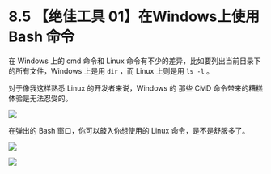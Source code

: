 # 8.5 【绝佳工具 01】在Windows上使用 Bash 命令



在 Windows 上的 cmd 命令和 Linux 命令有不少的差异，比如要列出当前目录下的所有文件，Windows 上是用 `dir` ，而 Linux 上则是用 `ls -l` 。

对于像我这样熟悉 Linux 的开发者来说，Windows 的 那些 CMD 命令带来的糟糕体验是无法忍受的。

![](http://image.iswbm.com/20191211212546.png)

在弹出的 Bash 窗口，你可以敲入你想使用的 Linux 命令，是不是舒服多了。

![](http://image.iswbm.com/20191222143741.png)



![](https://open.weixin.qq.com/qr/code?username=idealyard)